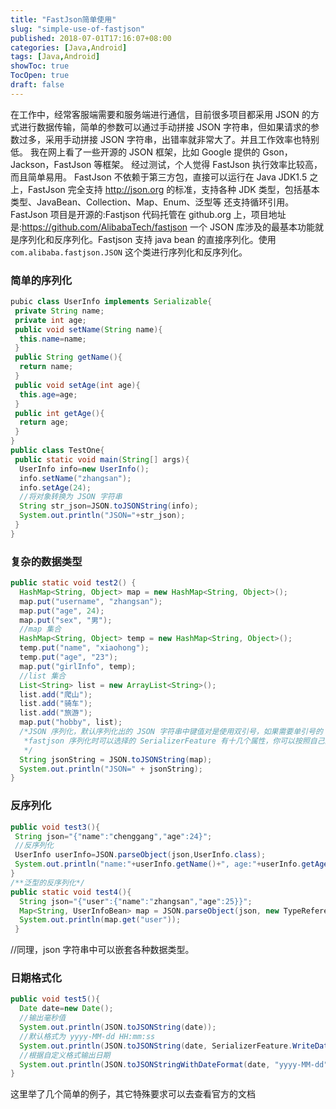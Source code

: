 ```yaml
---
title: "FastJson简单使用"
slug: "simple-use-of-fastjson"
published: 2018-07-01T17:16:07+08:00
categories: [Java,Android]
tags: [Java,Android]
showToc: true
TocOpen: true
draft: false
---
```

在工作中，经常客服端需要和服务端进行通信，目前很多项目都采用 JSON 的方式进行数据传输，简单的参数可以通过手动拼接 JSON 字符串，但如果请求的参数过多，采用手动拼接 JSON 字符串，出错率就非常大了。并且工作效率也特别低。
我在网上看了一些开源的 JSON 框架，比如 Google 提供的 Gson，Jackson，FastJson 等框架。
经过测试，个人觉得 FastJson 执行效率比较高，而且简单易用。
FastJson 不依赖于第三方包，直接可以运行在 Java JDK1.5 之上，FastJson 完全支持 http://json.org 的标准，支持各种 JDK 类型，包括基本类型、JavaBean、Collection、Map、Enum、泛型等
还支持循环引用。
FastJson 项目是开源的:Fastjson 代码托管在 github.org 上，项目地址是:https://github.com/AlibabaTech/fastjson
一个 JSON 库涉及的最基本功能就是序列化和反序列化。Fastjson 支持 java bean 的直接序列化。使用 `com.alibaba.fastjson.JSON` 这个类进行序列化和反序列化。
### 简单的序列化
```java
pubic class UserInfo implements Serializable{ 
 private String name; 
 private int age; 
 public void setName(String name){ 
  this.name=name; 
 } 
 public String getName(){ 
  return name; 
 } 
 public void setAge(int age){ 
  this.age=age; 
 } 
 public int getAge(){ 
  return age; 
 } 
}  
public class TestOne{ 
 public static void main(String[] args){ 
  UserInfo info=new UserInfo(); 
  info.setName("zhangsan"); 
  info.setAge(24); 
  //将对象转换为 JSON 字符串 
  String str_json=JSON.toJSONString(info); 
  System.out.println("JSON="+str_json); 
 } 
}
```
### 复杂的数据类型
```java
public static void test2() { 
  HashMap<String, Object> map = new HashMap<String, Object>(); 
  map.put("username", "zhangsan"); 
  map.put("age", 24); 
  map.put("sex", "男"); 
  //map 集合 
  HashMap<String, Object> temp = new HashMap<String, Object>(); 
  temp.put("name", "xiaohong"); 
  temp.put("age", "23"); 
  map.put("girlInfo", temp); 
  //list 集合 
  List<String> list = new ArrayList<String>(); 
  list.add("爬山"); 
  list.add("骑车"); 
  list.add("旅游"); 
  map.put("hobby", list); 
  /*JSON 序列化，默认序列化出的 JSON 字符串中键值对是使用双引号，如果需要单引号的 JSON 字符串， [eg:String jsonString = JSON.toJSONString(map,   SerializerFeature.UseSingleQuotes);]
   *fastjson 序列化时可以选择的 SerializerFeature 有十几个属性，你可以按照自己的需要去选择使用。 
   */ 
  String jsonString = JSON.toJSONString(map); 
  System.out.println("JSON=" + jsonString); 
}
```
### 反序列化
```java
public void test3(){ 
 String json="{"name":"chenggang","age":24}"; 
 //反序列化 
 UserInfo userInfo=JSON.parseObject(json,UserInfo.class); 
 System.out.println("name:"+userInfo.getName()+", age:"+userInfo.getAge()); 
} 
/**泛型的反序列化*/ 
public static void test4(){ 
  String json="{"user":{"name":"zhangsan","age":25}}"; 
  Map<String, UserInfoBean> map = JSON.parseObject(json, new TypeReference<Map<String, UserInfoBean>>(){}); 
  System.out.println(map.get("user")); 
 }
```
//同理，json 字符串中可以嵌套各种数据类型。
### 日期格式化
```java
public void test5(){ 
  Date date=new Date();   
  //输出毫秒值 
  System.out.println(JSON.toJSONString(date)); 
  //默认格式为 yyyy-MM-dd HH:mm:ss   
  System.out.println(JSON.toJSONString(date, SerializerFeature.WriteDateUseDateFormat)); 
  //根据自定义格式输出日期  
  System.out.println(JSON.toJSONStringWithDateFormat(date, "yyyy-MM-dd", SerializerFeature.WriteDateUseDateFormat)); 
}
```
这里举了几个简单的例子，其它特殊要求可以去查看官方的文档

